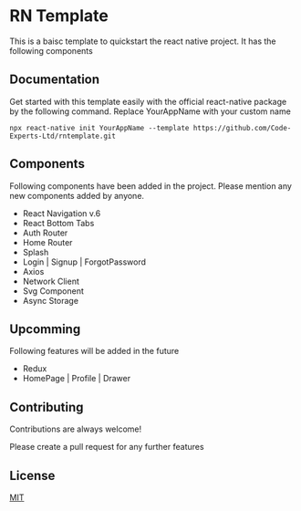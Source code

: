 
# RN Template

This is a baisc template to quickstart the react native project. It has the following components 



## Documentation

Get started with this template easily with the official react-native package by the following command. Replace YourAppName with your custom name

```
npx react-native init YourAppName --template https://github.com/Code-Experts-Ltd/rntemplate.git
```



## Components

Following components have been added in the project. Please mention any new components added by anyone.

* React Navigation v.6
* React Bottom Tabs
* Auth Router
* Home Router
* Splash
* Login | Signup | ForgotPassword 
* Axios
* Network Client
* Svg Component
* Async Storage
## Upcomming

Following features will be added in the future

* Redux
* HomePage | Profile | Drawer 

## Contributing

Contributions are always welcome!

Please create a pull request for any further features



## License

[MIT](https://choosealicense.com/licenses/mit/)

